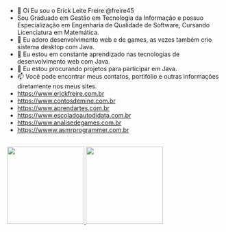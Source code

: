 - 👋 Oi Eu sou o Erick Leite Freire @freire45
- Sou Graduado em Gestão em Tecnologia da Informação e possuo Especialização em Engenharia de Qualidade de Software, Cursando Licenciatura em Matemática.
- 👀 Eu adoro desenvolvimento web e de games, as vezes também crio sistema desktop com Java.
- 🌱 Eu estou em constante aprendizado nas tecnologias de desenvolvimento web com Java.
- 💞️ Eu estou procurando projetos para participar em Java.
- 📫 Você pode encontrar meus contatos, portifólio e outras informações diretamente nos meus sites.
-  https://www.erickfreire.com.br
-  https://www.contosdemine.com.br
-  https://www.aprendartes.com.br
-  https://www.escoladoautodidata.com.br
-  https://www.analisedegames.com.br
-  https://wwww.asmrprogrammer.com.br
<br><br>
<div>
  <a href="https://github.com/freire45">
  <img height="180em" src="https://github-readme-stats.vercel.app/api?username=freire45&show_icons=true&theme=dracula&include_all_commits=true&count_private=true"/>
  <img height="180em" src="https://github-readme-stats.vercel.app/api/top-langs/?username=freire45&layout=compact&langs_count=7&theme=dracula"/>
</div>

<!---
freire45/freire45 is a ✨ special ✨ repository because its `README.md` (this file) appears on your GitHub profile.
You can click the Preview link to take a look at your changes.
--->
